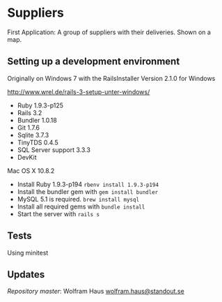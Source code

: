 # Suppliers

First Application: A group of suppliers with their deliveries. Shown on a map.

## Setting up a development environment

Originally on Windows 7 with the RailsInstaller Version 2.1.0 for Windows

http://www.wrel.de/rails-3-setup-unter-windows/

* Ruby 1.9.3-p125
* Rails 3.2
* Bundler 1.0.18
* Git 1.7.6
* Sqlite 3.7.3
* TinyTDS 0.4.5
* SQL Server support 3.3.3
* DevKit

Mac OS X 10.8.2

* Install Ruby 1.9.3-p194 `rbenv install 1.9.3-p194`
* Install the bundler gem with `gem install bundler`
* MySQL 5.1 is required. `brew install mysql`
* Install all required gems with `bundle install`
* Start the server with `rails s`

## Tests

Using minitest


## Updates

 *Repository master*: Wolfram Haus <wolfram.haus@standout.se>
